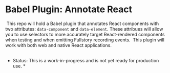 # Babel Plugin: Annotate React
​
This repo will hold a Babel plugin that annotates React components with two attributes: `data-component` and `data-element`. These attribues will allow you to use selectors to more accurately target React-rendered components when testing and when emitting Fullstory recording events.
​
This plugin will work with both web and native React applications.  
​
* Status: This is a work-in-progress and is not yet ready for production use. *
